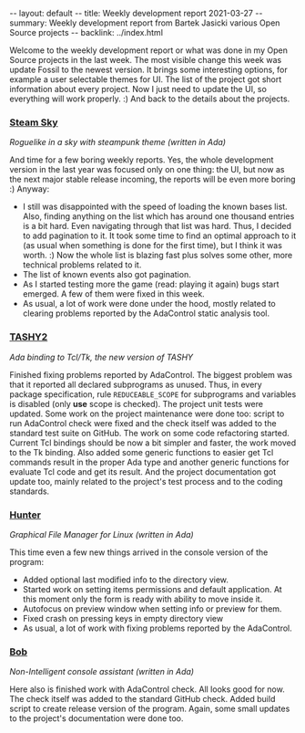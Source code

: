 -- layout: default
-- title: Weekly development report 2021-03-27
-- summary: Weekly development report from Bartek Jasicki various Open Source projects
-- backlink: ../index.html

Welcome to the weekly development report or what was done in my Open Source
projects in the last week. The most visible change this week was update Fossil
to the newest version. It brings some interesting options, for example a user
selectable themes for UI. The list of the project got short information about
every project. Now I just need to update the UI, so everything will work
properly. :) And back to the details about the projects.

### [Steam Sky](https://www.laeran.pl/repositories/steamsky)

*Roguelike in a sky with steampunk theme (written in Ada)*

And time for a few boring weekly reports. Yes, the whole development version
in the last year was focused only on one thing: the UI, but now as the next
major stable release incoming, the reports will be even more boring :) Anyway:

* I still was disappointed with the speed of loading the known bases list.
Also, finding anything on the list which has around one thousand entries is
a bit hard. Even navigating through that list was hard. Thus, I decided to
add pagination to it. It took some time to find an optimal approach to it
(as usual when something is done for the first time), but I think it was
worth. :) Now the whole list is blazing fast plus solves some other, more
technical problems related to it.
* The list of known events also got pagination.
* As I started testing more the game (read: playing it again) bugs start
emerged. A few of them were fixed in this week.
* As usual, a lot of work were done under the hood, mostly related to
clearing problems reported by the AdaControl static analysis tool.

### [TASHY2](https://www.laeran.pl/repositories/tashy2)

*Ada binding to Tcl/Tk, the new version of TASHY*


Finished fixing problems reported by AdaControl. The biggest problem
was that it reported all declared subprograms as unused. Thus, in every
package specification, rule `REDUCEABLE_SCOPE` for subprograms and variables is
disabled (only **use** scope is checked). The project unit tests were updated.
Some work on the project maintenance were done too: script to run AdaControl
check were fixed and the check itself was added to the standard test suite on
GitHub. The work on some code refactoring started. Current Tcl bindings should
be now a bit simpler and faster, the work moved to the Tk binding. Also added
some generic functions to easier get Tcl commands result in the proper Ada
type and another generic functions for evaluate Tcl code and get its result.
And the project documentation got update too, mainly related to the project's
test process and to the coding standards.

### [Hunter](https://www.laeran.pl/repositories/hunter)

*Graphical File Manager for Linux (written in Ada)*

This time even a few new things arrived in the console version of the program:

* Added optional last modified info to the directory view.
* Started work on setting items permissions and default application. At this
  moment only the form is ready with ability to move inside it.
* Autofocus on preview window when setting info or preview for them.
* Fixed crash on pressing keys in empty directory view
* As usual, a lot of work with fixing problems reported by the AdaControl.

### [Bob](https://www.laeran.pl/repositories/bob)

*Non-Intelligent console assistant (written in Ada)*

Here also is finished work with AdaControl check. All looks good for now.
The check itself was added to the standard GitHub check. Added build script to
create release version of the program. Again, some small updates to the
project's documentation were done too.
